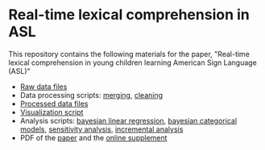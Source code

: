Real-time lexical comprehension in ASL
===

This repository contains the following materials for the paper, "Real-time lexical comprehension in young children learning American Sign Language (ASL)"

* [Raw data files](https://github.com/kemacdonald/SOL/tree/master/data/raw_data) 
* Data processing scripts: [merging](R/data_processing//1_sol-ichart-merging.Rmd), [cleaning](R/data_processing/2_sol-ichart-processing.Rmd)
* [Processed data files](https://github.com/kemacdonald/SOL/tree/master/data/processed_data/summary_tables)
* [Visualization script](R/analysis/sol-plots.Rmd) 
* Analysis scripts: [bayesian linear regression](R/analysis/bayesian-data-analysis/sol_bda_linear_regression.Rmd), [bayesian categorical models](R/analysis//bayesian-data-analysis/sol_bda_categorical.Rmd), [sensitivity analysis](R/analysis//bayesian-data-analysis/sol_bda_sensitivity_analysis.Rmd), [incremental analysis](R/analysis//bayesian-data-analysis/sol-incremental-analysis.Rmd)
* PDF of the [paper](paper/macdonald_sol_ms_final.pdf) and the [online supplement](paper/supplement/sol-bda-supp.pdf)

